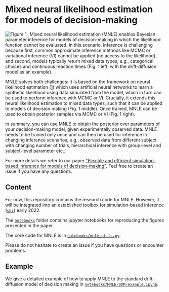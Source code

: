 # Mixed neural likelihood estimation for models of decision-making

<img src="data/figure_1_mixed.png"
     alt="Figure 1"
     style="float: left; margin-right: 10px;" />

Mixed neural likelihood estimation (MNLE) enables Bayesian parameter inference for models of decision-making in which the likelihood function cannot be evaluated. In this scenario, inference is challenging because first, common approximate inference methods like MCMC or variational inference (VI) cannot be applied (no access to the likelihood), and second, models typically return mixed data types, e.g., categorical choices and continuous reaction times (Fig. 1 left; with the drift-diffusion model as an example). 

MNLE solves both challenges: It is based on the framework on neural likelihood estimation ([1](http://proceedings.mlr.press/v89/papamakarios19a.html)) which uses artificial neural networks to learn a synthetic likelihood using data simulated from the model, which in turn can be used to perform inference with MCMC or VI. Crucially, it extends this neural likelihood estimation to mixed data types, such that it can be applied to models of decision making (Fig. 1 middle). Once trained, MNLE can be used to obtain posterior samples via MCMC or VI (Fig. 1 right). 

In summary, you can use MNLE to obtain the posterior over parameters of your decision-making model, given experimentally observed data. MNLE needs to be trained only once and can then be used for inference in changing inference scenarios, e.g., observed data from different subject with changing number of trials, hierarchical inference with group-level and subject-level parameter etc..

For more details we refer to our paper ["Flexible and efficient simulation-based inference for models of decision-making"](https://www.biorxiv.org/content/10.1101/2021.12.22.473472v1). Feel free to create an issue if you have any questions. 

## Content

For now, this repository contains the research code for MNLE. However, it will be integrated into an established toolbox for simulation-based inference ([`sbi`](https://github.com/mackelab/sbi)) early 2022.

The [`notebooks`](notebooks) folder contains jupyter notebooks for reproducing the figures presented in the paper.

The core code for MNLE is in [`notebooks/mnle_utils.py`](notebooks/mnle_utils.py).

Please do not hesitate to create an issue if you have questions or encounter problems.

## Example
We give a detailed example of how to apply MNLE to the standard drift-diffusion model of decision making in [`notebooks/MNLE-DDM-example.ipynb`](notebooks/MNLE-Example.ipynb).
